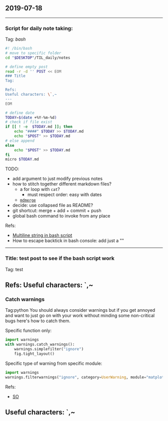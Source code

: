 ## 2019-07-18
---
### Script for daily note taking:
Tag: *bash*

```bash
#! /bin/bash
# move to specific folder
cd "$DESKTOP"/TIL_daily/notes

# define empty post
read -r -d '' POST << EOM
### Title
Tag:

Refs:
Useful characters: \`,~
---
EOM

# define date
TODAY=$(date +%Y-%m-%d)
# check if file exist
if [[ ! -e  $TODAY.md ]]; then
	echo "####" $TODAY >> $TODAY.md
	echo "$POST" >> $TODAY.md
# else append
else
	echo "$POST" >> $TODAY.md
fi
micro $TODAY.md
```
TODO:
- add argument to just modify previous notes
- how to stitch together different markdown files?
	- a for loop with `cat`?
		- must respect order: easy with dates
	- [`mdmerge`](https://pypi.org/project/MarkdownTools2/)
- decide: use collapsed file as README?
- git shortcut: merge + add + commit + push
- global bash command to invoke from any place

Refs: 
- [Multiline string in bash script](https://stackoverflow.com/questions/23929235/multi-line-string-with-extra-space-preserved-indentation)
- How to escape backtick in bash console: add just a "\"
---

### Title: test post to see if the bash script work
Tag: test

Refs:
Useful characters: `,~
---

### Catch warnings
Tag:python
You should always consider warnings but if you get annoyed and want to just go on with your work without minding some non-critical bugs here's how to catch them.

Specific function only:
```python
import warnings
with warnings.catch_warnings():
    warnings.simplefilter("ignore")
    fig.tight_layout()
```

Specific type of warning from specific module:
```python
import warnings
warnings.filterwarnings("ignore", category=UserWarning, module="matplotlib")
```

Refs:
- [SO](https://stackoverflow.com/questions/22227165/catch-matplotlib-warning)

Useful characters: `,~
---


